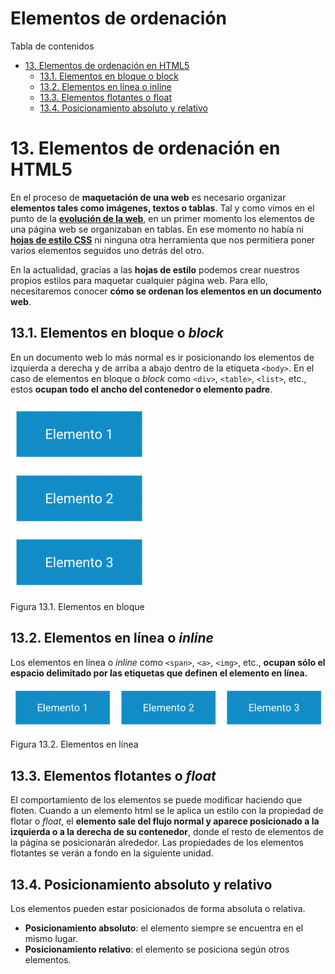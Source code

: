 # **Elementos de ordenación**

Tabla de contenidos

-   [13. Elementos de ordenación en HTML5](#13-Elementos-de-ordenacion-en-HTML5)
    -   [13.1. Elementos en bloque o block](#131-Elementos-en-bloque-o-block)
    -   [13.2. Elementos en línea o inline](#132-Elementos-en-linea-o-inline)
    -   [13.3. Elementos flotantes o float](#133-Elementos-flotantes-o-float)
    -   [13.4. Posicionamiento absoluto y relativo](#134-Posicionamiento-absoluto-y-relativo)

# 13. Elementos de ordenación en HTML5

En el proceso de **maquetación de una web** es necesario organizar **elementos tales como imágenes, textos o tablas**. Tal y como vimos en el punto de la [**evolución de la web**](https://www.eniun.com/evolucion-diseno-web/), en un primer momento los elementos de una página web se organizaban en tablas. En ese momento no había ni [**hojas de estilo CSS**](https://www.eniun.com/que-es-css-cascading-style-sheets/) ni ninguna otra herramienta que nos permitiera poner varios elementos seguidos uno detrás del otro.

En la actualidad, gracias a las **hojas de estilo** podemos crear nuestros propios estilos para maquetar cualquier página web. Para ello, necesitaremos conocer **cómo se ordenan los elementos en un documento web**.

## 13.1. Elementos en bloque o *block*

En un documento web lo más normal es ir posicionando los elementos de izquierda a derecha y de arriba a abajo dentro de la etiqueta `<body>`. En el caso de elementos en bloque o *block* como `<div>`, `<table>`, `<list>`, etc., estos **ocupan todo el ancho del contenedor o elemento padre**.

![elemento bloque html](img/elemento-bloque-html.png)

Figura 13.1. Elementos en bloque

## 13.2. Elementos en línea o *inline*

Los elementos en línea o *inline* como `<span>`, `<a>`, `<img>`, etc., **ocupan sólo el espacio delimitado por las etiquetas que definen el elemento en línea.**

![elemento en linea html](img/elemento-en-linea-html.png)

Figura 13.2. Elementos en línea

## 13.3. Elementos flotantes o *float*

El comportamiento de los elementos se puede modificar haciendo que floten. Cuando a un elemento html se le aplica un estilo con la propiedad de flotar o *float*, el **elemento sale del flujo normal y aparece posicionado a la izquierda o a la derecha de su contenedor**, donde el resto de elementos de la página se posicionarán alrededor. Las propiedades de los elementos flotantes se verán a fondo en la siguiente unidad.

## 13.4. Posicionamiento absoluto y relativo

Los elementos pueden estar posicionados de forma absoluta o relativa.

-   **Posicionamiento absoluto**: el elemento siempre se encuentra en el mismo lugar.
-   **Posicionamiento relativo**: el elemento se posiciona según otros elementos.